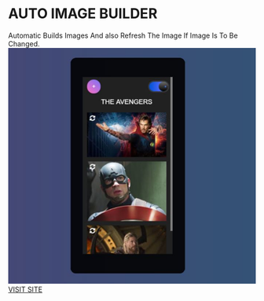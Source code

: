 <h1>AUTO IMAGE BUILDER</h1>
<p>Automatic Builds Images And also Refresh The Image If Image Is To Be Changed.
<img src="images/screenshot.JPG">
<a href="https://autoimagebuilder.netlify.com">VISIT SITE</a>
